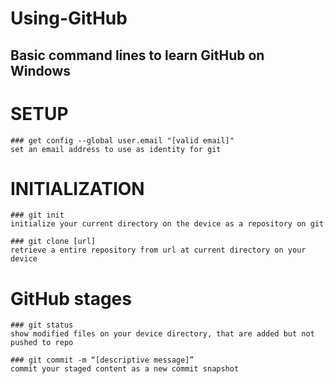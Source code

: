 # Using-GitHub
## Basic command lines to learn GitHub on Windows

# SETUP

```
### get config --global user.email "[valid email]"
set an email address to use as identity for git
```

# INITIALIZATION
```
### git init
initialize your current directory on the device as a repository on git
```
```
### git clone [url]
retrieve a entire repository from url at current directory on your device
```

# GitHub stages
```
### git status
show modified files on your device directory, that are added but not pushed to repo
```
```
### git commit -m “[descriptive message]”
commit your staged content as a new commit snapshot
```

